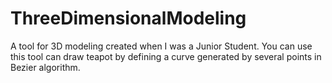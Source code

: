 # ThreeDimensionalModeling
A tool for 3D modeling created when I was a Junior Student.
You can use this tool can draw teapot by defining a curve generated by several
points in Bezier algorithm.
